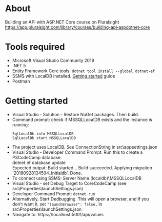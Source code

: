 # About
Building an API with ASP.NET Core course on Pluralsight
https://app.pluralsight.com/library/courses/building-api-aspdotnet-core

# Tools required
* Microsoft Visual Studio Community 2019
* .NET 5
* Entity Framework Core tools: `dotnet tool install --global dotnet-ef`
* SSMS with LocalDB installed. [Getting started](https://www.mssqltips.com/sqlservertip/5612/getting-started-with-sql-server-2017-express-localdb) guide
* Postman

# Getting started
* Visual Studio - Solution - Restore NuGet packages. Then build.
* Command prompt: check if MSSQLLocalDB exists and the instance is running:  
    ```
    SqlLocalDb info MSSQLLocalDB  
    SqlLocalDb start MSSQLLocalDB  
    ```
* The project uses LocalDB. See ConnectionString in src\appsettings.json
* Visual Studio - Developer Command Prompt. Run this to create a PSCodeCamp database:  
    dotnet ef database update  
    Expected output: Build started... Build succeeded. Applying migration '20180928134504_initialdb'. Done.
* To connect using SSMS: Server Name (localdb)\MSSQLLocalDB
* Visual Studio - set Debug Target to CoreCodeCamp (see src\Properties\launchSettings.json)
 * Developer Command Prompt: `dotnet run`
 * Alternatively, Start Dedbugging. This will open a browser, and if you don't want it, set `"launchBrowser": false,` in src\Properties\launchSettings.json
* Navigate to: https://localhost:5001/api/values

